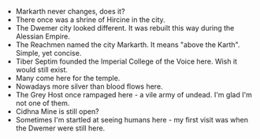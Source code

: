 - Markarth never changes, does it?
- There once was a shrine of Hircine in the city.
- The Dwemer city looked different. It was rebuilt this way during the Alessian Empire.
- The Reachmen named the city Markarth. It means "above the Karth". Simple, yet concise.
- Tiber Septim founded the Imperial College of the Voice here. Wish it would still exist.
- Many come here for the temple. 
- Nowadays more silver than blood flows here. 
- The Grey Host once rampaged here - a vile army of undead. I'm glad I'm not one of them.
- Cidhna Mine is still open? 
- Sometimes I'm startled at seeing humans here - my first visit was when the Dwemer were still here.
